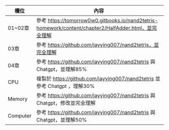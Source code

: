 欄位 | 內容
-----|--------
 01~02章 | 參考 https://tomorrow0w0.gitbooks.io/nand2tetris-homework/content/chapter2/HalfAdder.html，並完全理解
 03章 | 參考 https://github.com/jayying007/nand2tetris，並完全理解
 04章 | 參考 https://github.com/jayying007/nand2tetris 與 Chatgpt，並理解85%
 CPU | 複製於 https://github.com/jayying007/nand2tetris 並參考 Chatgpt ，理解30%
 Memory | 參考 https://github.com/jayying007/nand2tetris 與 Chatgpt，修改並完全理解
 Computer | 參考 https://github.com/jayying007/nand2tetris 與 Chatgpt，並理解50%